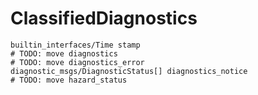 # ClassifiedDiagnostics

<div class="highlight"><pre><code>builtin_interfaces/Time stamp
# TODO: move diagnostics
# TODO: move diagnostics_error
diagnostic_msgs/DiagnosticStatus[] diagnostics_notice
# TODO: move hazard_status
</code></pre></div>
